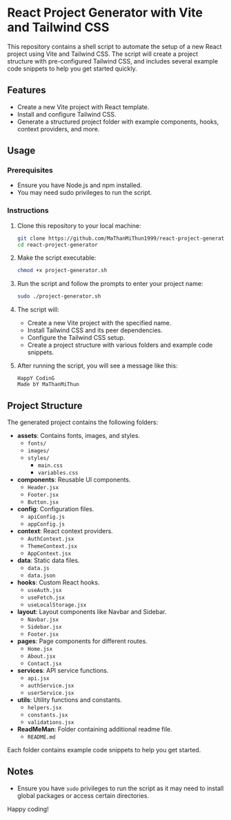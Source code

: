 # React Project Generator with Vite and Tailwind CSS

This repository contains a shell script to automate the setup of a new React project using Vite and Tailwind CSS. The script will create a project structure with pre-configured Tailwind CSS, and includes several example code snippets to help you get started quickly.

## Features

- Create a new Vite project with React template.
- Install and configure Tailwind CSS.
- Generate a structured project folder with example components, hooks, context providers, and more.

## Usage

### Prerequisites

- Ensure you have Node.js and npm installed.
- You may need sudo privileges to run the script.

### Instructions

1. Clone this repository to your local machine:
    ```bash
    git clone https://github.com/MaThanMiThun1999/react-project-generator.git
    cd react-project-generator
    ```

2. Make the script executable:
    ```bash
    chmod +x project-generator.sh
    ```

3. Run the script and follow the prompts to enter your project name:
    ```bash
    sudo ./project-generator.sh
    ```

4. The script will:
    - Create a new Vite project with the specified name.
    - Install Tailwind CSS and its peer dependencies.
    - Configure the Tailwind CSS setup.
    - Create a project structure with various folders and example code snippets.

5. After running the script, you will see a message like this:
    ```plaintext
    HappY CodinG
    Made bY MaThanMiThun
    ```

## Project Structure

The generated project contains the following folders:

- **assets**: Contains fonts, images, and styles.
  - `fonts/`
  - `images/`
  - `styles/`
    - `main.css`
    - `variables.css`
- **components**: Reusable UI components.
  - `Header.jsx`
  - `Footer.jsx`
  - `Button.jsx`
- **config**: Configuration files.
  - `apiConfig.js`
  - `appConfig.js`
- **context**: React context providers.
  - `AuthContext.jsx`
  - `ThemeContext.jsx`
  - `AppContext.jsx`
- **data**: Static data files.
  - `data.js`
  - `data.json`
- **hooks**: Custom React hooks.
  - `useAuth.jsx`
  - `useFetch.jsx`
  - `useLocalStorage.jsx`
- **layout**: Layout components like Navbar and Sidebar.
  - `Navbar.jsx`
  - `Sidebar.jsx`
  - `Footer.jsx`
- **pages**: Page components for different routes.
  - `Home.jsx`
  - `About.jsx`
  - `Contact.jsx`
- **services**: API service functions.
  - `api.jsx`
  - `authService.jsx`
  - `userService.jsx`
- **utils**: Utility functions and constants.
  - `helpers.jsx`
  - `constants.jsx`
  - `validations.jsx`
- **ReadMeMan**: Folder containing additional readme file.
  - `README.md`

Each folder contains example code snippets to help you get started.

## Notes

- Ensure you have `sudo` privileges to run the script as it may need to install global packages or access certain directories.

Happy coding!
